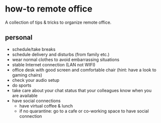 # how-to remote office
A collection of tips &amp; tricks to organize remote office.

## personal
* schedule/take breaks
* schedule delivery and disturbs (from family etc.)
* wear normal clothes to avoid embarrassing situations
* stable Internet connection (LAN not WIFI)
* office desk with good screen and comfortable chair (hint: have a look to gaming chairs)
* check your audio setup
* do sports
* take care about your chat status that your colleagues know when you are available
* have social connections
  * have virtual coffee & lunch
  * if no quarantine: go to a cafe or co-working space to have social connection

